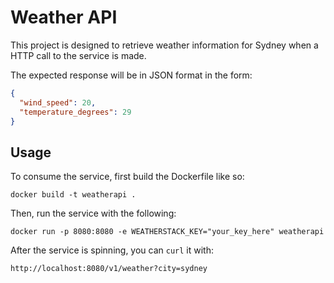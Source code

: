 # Weather API

This project is designed to retrieve weather information for Sydney when a HTTP call to the service is made.

The expected response will be in JSON format in the form:

```json
{
  "wind_speed": 20,
  "temperature_degrees": 29
}
```

## Usage

To consume the service, first build the Dockerfile like so:

```
docker build -t weatherapi .
```

Then, run the service with the following:

```
docker run -p 8080:8080 -e WEATHERSTACK_KEY="your_key_here" weatherapi
```

After the service is spinning, you can `curl` it with:

```
http://localhost:8080/v1/weather?city=sydney
```

